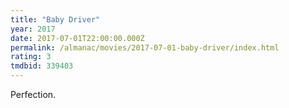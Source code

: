 ```yaml
---
title: "Baby Driver"
year: 2017
date: 2017-07-01T22:00:00.000Z
permalink: /almanac/movies/2017-07-01-baby-driver/index.html
rating: 3
tmdbid: 339403
---
```


Perfection.